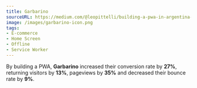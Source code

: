 ```yaml
---
title: Garbarino
sourceURL: https://medium.com/@leopittelli/building-a-pwa-in-argentina-3ac669eabbeb
image: /images/garbarino-icon.png
tags:
- E-commerce 
- Home Screen 
- Offline
- Service Worker
---
```


By building a PWA, **Garbarino** increased their conversion rate by **27%**, returning visitors by **13%**, pageviews by **35%** and decreased their bounce rate by **9%**.
